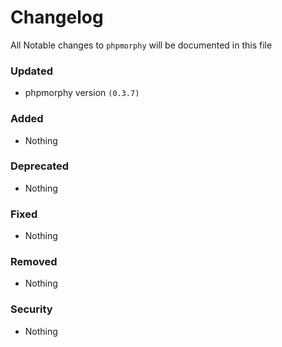 # Changelog

All Notable changes to `phpmorphy` will be documented in this file

### Updated
- phpmorphy version `(0.3.7)`

### Added
- Nothing

### Deprecated
- Nothing

### Fixed
- Nothing

### Removed
- Nothing

### Security
- Nothing